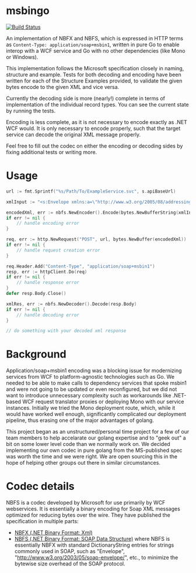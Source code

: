 # msbingo
[![Build Status](https://travis-ci.org/khoad/msbingo.svg?branch=master)](https://travis-ci.org/khoad/msbingo)

An implementation of NBFX and NBFS, which is expressed in HTTP terms as `Content-Type: application/soap+msbin1`, written in pure Go to enable interop with a WCF service and Go with no other dependencies (like Mono or Windows).

This implementation follows the Microsoft specification closely in naming, structure and example. Tests for both decoding and encoding have been written for each of the Structure Examples provided, to validate the given bytes encode to the given XML and vice versa.

Currently the decoding side is more (nearly!) complete in terms of implementation of the individual record types. You can see the current state by running the tests.

Encoding is less complete, as it is not necessary to encode exactly as .NET WCF would. It is only necessary to encode properly, such that the target service can decode the original XML message properly.

Feel free to fill out the codec on either the encoding or decoding sides by fixing additional tests or writing more.

# Usage

``` go
url := fmt.Sprintf("%s/Path/To/ExampleService.svc", s.apiBaseUrl)

xmlInput := "<s:Envelope xmlns:a=\"http://www.w3.org/2005/08/addressing\" xmlns:s=\"http://www.w3.org/2003/05/soap-envelope\"><s:Header><a:Action s:mustUnderstand=\"1\">action</a:Action></s:Header><s:Body><Inventory>0</Inventory></s:Body></s:Envelope>"

encodedXml, err := nbfs.NewEncoder().Encode(bytes.NewBufferString(xmlInput))
if err != nil {
	// handle encoding error
}

req, err := http.NewRequest("POST", url, bytes.NewBuffer(encodedXml))
if err != nil {
	// handle request creation error
}

req.Header.Add("Content-Type", "application/soap+msbin1")
resp, err := httpClient.Do(req)
if err != nil {
	// handle response error
}
defer resp.Body.Close()

xmlRes, err := nbfs.NewDecoder().Decode(resp.Body)
if err != nil {
	// handle decoding error
}

// do something with your decoded xml response
```

# Background
Application/soap+msbin1 encoding was a blocking issue for modernizing services from WCF to platform-agnostic technologies such as Go. We needed to be able to make calls to dependency services that spoke msbin1 and were not going to be updated or even reconfigured, but we did not want to introduce unnecessary complexity such as workarounds like .NET-based WCF request translator proxies or deploying Mono with our service instances. Initially we tried the Mono deployment route, which, while it would have worked well enough, significantly complicated our deployment pipeline, thus erasing one of the major advantages of golang.

This project began as an unstructured/personal time project for a few of our team members to help accelarate our golang expertise and to "geek out" a bit on some lower level code than we normally work on. We decided implementing our own codec in pure golang from the MS-published spec was worth the time and we were right. We are open sourcing this in the hope of helping other groups out there in similar circumstances.

# Codec details
NBFS is a codec developed by Microsoft for use primarily by WCF webservices. It is essentially a binary encoding for Soap XML messages optimized for reducing bytes over the wire.  They have published the specification in multiple parts:
* [NBFX (.NET Binary Format: Xml)](https://msdn.microsoft.com/en-us/library/cc219210.aspx)
* [NBFS (.NET Binary Format: SOAP Data Structure)](https://msdn.microsoft.com/en-us/library/cc219175.aspx)
where NBFS is essentially NBFX with standard DictionaryString entries for strings commonly used in SOAP, such as "Envelope", "http://www.w3.org/2003/05/soap-envelope/", etc., to minimize the bytewise size overhead of the SOAP protocol.
